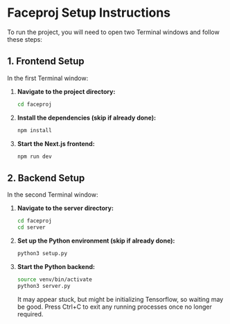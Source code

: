 # Faceproj Setup Instructions

To run the project, you will need to open two Terminal windows and follow these steps:

## 1. Frontend Setup

In the first Terminal window:

1. **Navigate to the project directory:**
    ```bash
    cd faceproj
    ```

2. **Install the dependencies (skip if already done):**
    ```bash
    npm install
    ```

3. **Start the Next.js frontend:**
    ```bash
    npm run dev
    ```

## 2. Backend Setup

In the second Terminal window:

1. **Navigate to the server directory:**
    ```bash
    cd faceproj
    cd server
    ```

2. **Set up the Python environment (skip if already done):**
    ```bash
    python3 setup.py
    ```

3. **Start the Python backend:**
    ```bash
    source venv/bin/activate
    python3 server.py
    ```

    It may appear stuck, but might be initializing Tensorflow, so waiting may be good. Press Ctrl+C to exit any running processes once no longer required.